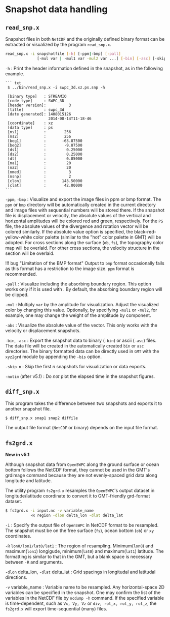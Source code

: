 # Snapshot data handling

## `read_snp.x` 

Snapshot files in both `NetCDF` and the originally defined binary format
can be extracted or visualized by the program `read_snp.x`.


``` bash
read_snp.x -i snapshotfile [-h] [-ppm|-bmp] [-pall] 
              [-mul var | -mul1 var -mul2 var ...] [-bin] [-asc] [-skip n]
```

  `-h`
  : Print the header information defined in the snapshot, as in the
    following example.

    ``` txt
     $ ../bin/read_snp.x -i swpc_3d.xz.ps.snp -h

     [binary type]   : STREAMIO
     [code type]     : SWPC_3D
     [header version]:          3
     [title]         : swpc_3d
     [date generated]: 1408015126
                       2014-08-14T11-18-46
     [coordinate]    : xz
     [data type]     : ps
     [ns1]           :        256
     [ns2]           :        256
     [beg1]          :       -63.87500
     [beg2]          :        -9.87500
     [ds1]           :         0.25000
     [ds2]           :         0.25000
     [dt]            :         0.05000
     [na1]           :         20
     [na2]           :         20
     [nmed]          :          3
     [nsnp]          :          2
     [clon]          :       143.50000
     [clat]          :        42.00000
    ```

  `-ppm`, `-bmp`
  : Visualize and export the image files in ppm or bmp format. The `ppm`
    or `bmp` directory will be automatically created in the current
    directory and image files with sequential numbers will be stored
    there. If the snapshot file is displacement or velocity, the
    absolute values of the vertical and horizontal amplitudes will be
    colored red and green, respectively. For the `PS` file, the absolute
    values of the divergence and rotation vector will be colored
    similarly. If the absolute value option is specified, the
    black-red-yellow-white color palette (similar to the "hot" color
    palette in GMT) will be adopted. For cross sections along the
    surface (`ob`, `fs`), the topography color map will be overlaid. For
    other cross sections, the velocity structure in the section will be
    overlaid.

!!! bug "Limitation of the BMP format"
    Output to `bmp` format occasionally fails as this format has a restriction to the image size. `ppm` format is recommended. 
      
  `-pall`
  : Visualize including the absorbing boundary region. This option works
    only if it is used with . By default, the absorbing boundary region
    will be clipped.

  `-mul`
  : Multiply `var` by the amplitude for visualization. Adjust the
    visualized color by changing this value. Optionally, by specifying
    `-mul1` or `-mul2`, for example, one may change the weight of the
    amplitude by component.

  `-abs`
  : Visualize the absolute value of the vector. This only works with the
    velocity or displacement snapshots.

  `-bin`, `-asc`
  : Export the snapshot data to binary (`-bin`) or ascii (`-asc`) files.
    The data file will be created in the automatically created `bin` or
    `asc` directories. The binary formatted data can be directly used in
    `GMT` with the `xyz2grd` module by appending the `-bis` option.

  `-skip n`
  : Skip the first $n$ snapshots for visualization or data exports.

  `-notim` (after v5.1)
  : Do *not* plot the elapsed time in the snapshot figures.


## `diff_snp.x`

This program takes the difference between two snapshots and exports it
to another snapshot file.

``` bash
$ diff_snp.x snap1 snap2 diffile
```

The output file format (`NetCDF` or binary) depends on the input file
format.


## `fs2grd.x`  

**New in v5.1**

Although snapshot data from `OpenSWPC` along the ground surface or ocean bottom follows the NetCDF format, they cannot be used in the GMT's grdimage command because they are not evenly-spaced grid data along longitude and latitude. 

The utility program `fs2grd.x` resamples the `OpenSWPC`'s output dataset in longitude/latitude coordinate to convert it to GMT-friendly grd-format dataset. 

``` bash
$ fs2grd.x -i input.nc -v variable_name 
           -R region -dlon delta_lon -dlat delta_lat 
```


  `-i`
  : Specify the output file of `OpenSWPC` in NetCDF format to be resampled. The snapshot must be on the free surface (`fs`), ocean bottom (`ob`) or `xy` coordinates. 

  `-R` `lon0/lon1/lat0/lat1`
  : The region of resampling. Minimum(`lon0`) and maximum(`lon1`) longigude, minimum(`lat0`) and maximum(`lat1`) latitude. The formatting is similar to that in the GMT, but a blank space is necessary between `-R` and arguments. 
  
  `-dlon` delta_lon, `-dlat` delta_lat
  : Grid spacings in longitudal and latitudal directions. 

  `-v` variable_name
  : Variable name to be resampled. Any horizontal-space 2D variables can be specified in the snapshot. One may confirm the list of the variables in the NetCDF file by `ncdump -h` command. If the specified variable is time-dependent, such as `Vx, Vy, Vz` or `div, rot_x, rot_y, rot_z`, the `fs2grd.x` will export time-sequential (many) files. 